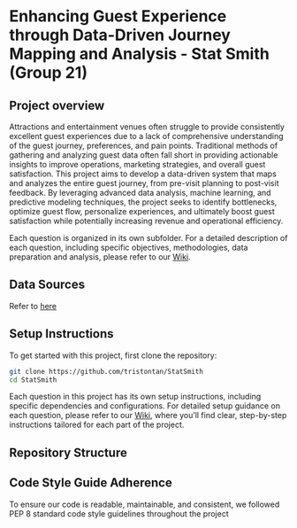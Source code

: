 # Enhancing Guest Experience through Data-Driven Journey Mapping and Analysis - Stat Smith (Group 21)

## Project overview
Attractions and entertainment venues often struggle to provide consistently excellent guest experiences due to a lack of comprehensive understanding of the guest journey, preferences, and pain points. Traditional methods of gathering and analyzing guest data often fall short in providing actionable insights to improve operations, marketing strategies, and overall guest satisfaction.
This project aims to develop a data-driven system that maps and analyzes the entire guest journey, from pre-visit planning to post-visit feedback. By leveraging advanced data analysis, machine learning, and predictive modeling techniques, the project seeks to identify bottlenecks, optimize guest flow, personalize experiences, and ultimately boost guest satisfaction while potentially increasing revenue and operational efficiency.

Each question is organized in its own subfolder. For a detailed description of each question, including specific objectives, methodologies, data preparation and analysis, please refer to our [Wiki](https://github.com/tristontan/StatSmith/wiki).

## Data Sources
Refer to [here](https://github.com/tristontan/StatSmith/blob/main/data/README.md)

## Setup Instructions
To get started with this project, first clone the repository:
```bash
git clone https://github.com/tristontan/StatSmith
cd StatSmith
```
Each question in this project has its own setup instructions, including specific dependencies and configurations. For detailed setup guidance on each question, please refer to our [Wiki](https://github.com/tristontan/StatSmith/wiki), where you’ll find clear, step-by-step instructions tailored for each part of the project.
 
## Repository Structure

## Code Style Guide Adherence
To ensure our code is readable, maintainable, and consistent, we followed PEP 8 standard code style guidelines throughout the project




